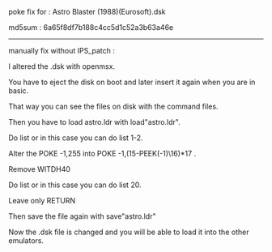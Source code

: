 poke fix for : Astro Blaster (1988)(Eurosoft).dsk

md5sum : 6a65f8df7b188c4cc5d1c52a3b63a46e  

---

manually fix without IPS_patch : 

I altered the .dsk with openmsx.

You have to eject the disk on boot and later insert it again when you are in basic.

That way you can see the files on disk with the command files.

Then you have to load astro.ldr with load"astro.ldr".

Do list or in this case you can do list 1-2.

Alter the POKE -1,255 into POKE -1,(15-PEEK(-1)\16)*17 .

Remove WITDH40

Do list or in this case you can do list 20.

Leave only RETURN

Then save the file again with save"astro.ldr"

Now the .dsk file is changed and you will be able to load it into the other emulators.

